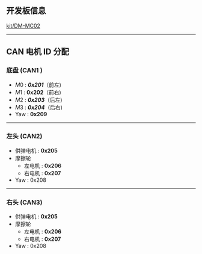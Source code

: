 ## 开发板信息

[kit/DM-MC02](https://gitee.com/kit-miao/dm-mc02)

---

## CAN 电机 ID 分配

### 底盘  (CAN1 )

- $M0$ :  ***0x201***（前左)
- $M1$ :  **0x202**（前右)
- $M2$ :  ***0x203***（后左)
- $M3$ :  ***0x204***（后右)
- Yaw  :  **0x209**

---

### 左头 (CAN2)

- 供弹电机 : **0x205**
- 摩擦轮
    - 左电机 : **0x206**
    - 右电机 : **0x207**
- Yaw : 0x208

---

### 右头 (CAN3)

- 供弹电机 : **0x205**
- 摩擦轮
    - 左电机 : **0x206**
    - 右电机 : **0x207**
- Yaw : 0x208
